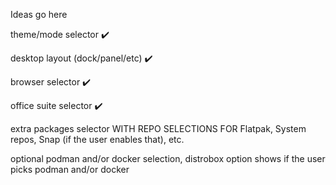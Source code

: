 Ideas go here

theme/mode selector ✔️

desktop layout (dock/panel/etc) ✔️ 

browser selector ✔️

office suite selector ✔️

extra packages selector WITH REPO SELECTIONS FOR Flatpak, System repos, Snap (if the user enables that), etc.

optional podman and/or docker selection, distrobox option shows if the user picks podman and/or docker



